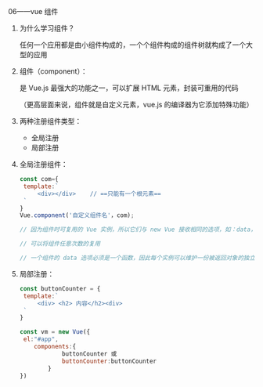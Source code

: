 06——vue 组件

1. 为什么学习组件？

   任何一个应用都是由小组件构成的，一个个组件构成的组件树就构成了一个大型的应用

2. 组件（component）：

   是 Vue.js 最强大的功能之一，可以扩展 HTML 元素，封装可重用的代码

   （更高层面来说，组件就是自定义元素，vue.js 的编译器为它添加特殊功能）

3. 两种注册组件类型：

   - 全局注册
   - 局部注册

4. 全局注册组件：

   ```javascript
   const com={
   	template:`
   		<div></div>    // ==只能有一个根元素==
   	`
   }
   Vue.component('自定义组件名'，com);
   
   // 因为组件时可复用的 Vue 实例，所以它们与 new Vue 接收相同的选项，如：data，computed，watch，methods及生命周期钩子等，例外是像 el 这样的根实例
   
   // 可以将组件任意次数的复用
   
   // 一个组件的 data 选项必须是一个函数，因此每个实例可以维护一份被返回对象的独立的拷贝
   ```

5. 局部注册：

   ```javascript
   const buttonCounter = {
   	template:`
   		<div> <h2> 内容</h2><div>
   	`
   }
   
   const vm = new Vue({
   	el:"#app",
       components:{
               buttonCounter 或
               buttonCounter:buttonCounter
           }
   })
   ```
